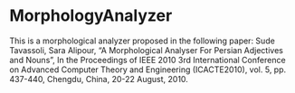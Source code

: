 # MorphologyAnalyzer
This is a morphological analyzer proposed in the following paper:
Sude Tavassoli, Sara Alipour, “A Morphological Analyser For Persian Adjectives and Nouns”, In the Proceedings of IEEE 2010 3rd International Conference on Advanced Computer Theory and Engineering (ICACTE2010), vol. 5, pp. 437-440, Chengdu, China, 20-22 August, 2010.

